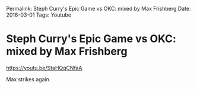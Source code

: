 Permalink: Steph Curry's Epic Game vs OKC: mixed by Max Frishberg
Date: 2016-03-01
Tags: Youtube


# Steph Curry's Epic Game vs OKC: mixed by Max Frishberg

https://youtu.be/StaHQqCNfaA

Max strikes again.